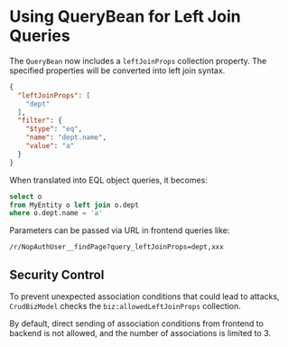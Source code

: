 # Using QueryBean for Left Join Queries

The `QueryBean` now includes a `leftJoinProps` collection property. The specified properties will be converted into left join syntax.

```json
{
  "leftJoinProps": [
    "dept"
  ],
  "filter": {
    "$type": "eq",
    "name": "dept.name",
    "value": "a"
  }
}
```

When translated into EQL object queries, it becomes:

```sql
select o
from MyEntity o left join o.dept
where o.dept.name = 'a'
```

Parameters can be passed via URL in frontend queries like:

```
/r/NopAuthUser__findPage?query_leftJoinProps=dept,xxx
```

## Security Control

To prevent unexpected association conditions that could lead to attacks, `CrudBizModel` checks the `biz:allowedLeftJoinProps` collection.

By default, direct sending of association conditions from frontend to backend is not allowed, and the number of associations is limited to 3.